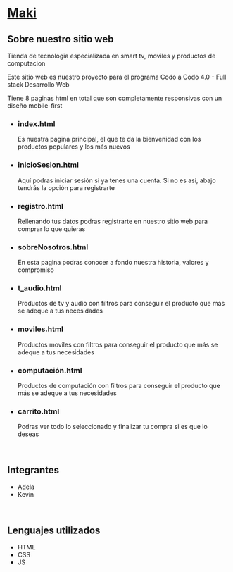 <h1><a href="https://kevmpr.github.io/makiTiendaTecnologia/" target="_blank">Maki</a></h1>
<h2>Sobre nuestro sitio web</h2>
<p>Tienda de tecnologia especializada en smart tv, moviles y productos de computacion</p>
<p>Este sitio web es nuestro proyecto para el programa Codo a Codo 4.0 - Full stack Desarrollo Web</p>
<p>Tiene 8 paginas html en total que son completamente responsivas con un diseño mobile-first</p>
<ul>
  <li>
    <h3>index.html</h3>
    <p>Es nuestra pagina principal, el que te da la bienvenidad con los productos populares y los más nuevos</p>
  </li>
  <li>
    <h3>inicioSesion.html</h3>
    <p>Aquí podras iniciar sesión si ya tenes una cuenta. Si no es asi, abajo tendrás la opción para registrarte</p>
  </li>
  <li>
    <h3>registro.html</h3>
    <p>Rellenando tus datos podras registrarte en nuestro sitio web para comprar lo que quieras</p>
  </li>
  <li>
    <h3>sobreNosotros.html</h3>
    <p>En esta pagina podras conocer a fondo nuestra historia, valores y compromiso</p>
  </li>
  <li>
    <h3>t_audio.html</h3>
    <p>Productos de tv y audio con filtros para conseguir el producto que más se adeque a tus necesidades</p>
  </li>
  <li>
    <h3>moviles.html</h3>
    <p>Productos moviles con filtros para conseguir el producto que más se adeque a tus necesidades</p>
  </li>
  <li>
    <h3>computación.html</h3>
    <p>Productos de computación con filtros para conseguir el producto que más se adeque a tus necesidades</p>
  </li>
  <li>
    <h3>carrito.html</h3>
    <p>Podras ver todo lo seleccionado y finalizar tu compra si es que lo deseas</p>
  </li>
</ul>
<br>
<h2>Integrantes</h2>
<ul>
  <li>Adela</li>
  <li>Kevin</li>
</ul>
<br>
<h2>Lenguajes utilizados</h2>
<ul>
  <li>HTML</li>
  <li>CSS</li>
  <li>JS</li>
</ul>
<br>
